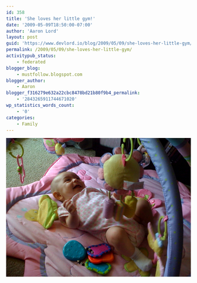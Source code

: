 ```yaml
---
id: 358
title: 'She loves her little gym!'
date: '2009-05-09T18:50:00-07:00'
author: 'Aaron Lord'
layout: post
guid: 'https://www.devlord.io/blog/2009/05/09/she-loves-her-little-gym/'
permalink: /2009/05/09/she-loves-her-little-gym/
activitypub_status:
    - federated
blogger_blog:
    - mustfollow.blogspot.com
blogger_author:
    - Aaron
blogger_f316279e632a22cbc8478bd21b80f9b4_permalink:
    - '2843265911744671020'
wp_statistics_words_count:
    - '0'
categories:
    - Family
---
```


<p class="mobile-photo"><a href="/wp-content/uploads/2011/10/photo-745527.jpg"><img src="/wp-content/uploads/2011/10/photo-745527.jpg?w=300" border="0" alt="" /></a></p><div class="blogger-post-footer"><img width='1' height='1' src="https://www.devlord.io/blog/2009/05/09/she-loves-her-little-gym/"' /></div>